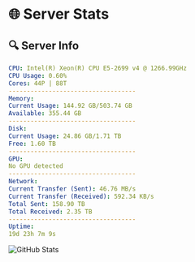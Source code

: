 # 🌐 Server Stats
## 🔍 Server Info
```yaml
CPU: Intel(R) Xeon(R) CPU E5-2699 v4 @ 1266.99GHz
CPU Usage: 0.60%
Cores: 44P | 88T
-----------------------------------
Memory:
Current Usage: 144.92 GB/503.74 GB
Available: 355.44 GB
-----------------------------------
Disk:
Current Usage: 24.86 GB/1.71 TB
Free: 1.60 TB
-----------------------------------
GPU:
No GPU detected
-----------------------------------
Network:
Current Transfer (Sent): 46.76 MB/s
Current Transfer (Received): 592.34 KB/s
Total Sent: 158.90 TB
Total Received: 2.35 TB
-----------------------------------
Uptime:
19d 23h 7m 9s
```
![GitHub Stats](https://img.shields.io/badge/Updated-2025-02-27_21:50:27-blue)
